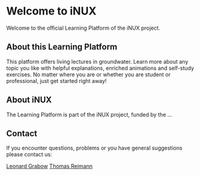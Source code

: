 # Welcome to iNUX

Welcome to the official Learning Platform of the iNUX project.

## About this Learning Platform
This platform offers living lectures in groundwater. Learn more about any topic you like with helpful explanations, enriched animations and self-study exercises. No matter where you are or whether you are student or professional, just get started right away!

## About iNUX
The Learning Platform is part of the iNUX project, funded by the ...

## Contact
If you encounter questions, problems or you have general suggestions please contact us:

[Leonard Grabow](mailto:leonard.grabow@mailbox.tu-dresden.de) [Thomas Reimann](mailto:Thomas.Reimann@tu-dresden.de)
